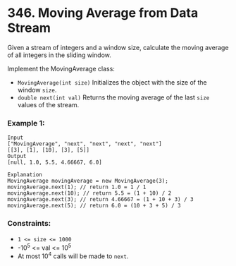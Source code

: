 # 346. Moving Average from Data Stream

Given a stream of integers and a window size, calculate the moving average of all integers in the sliding window.

Implement the   MovingAverage  class:

- `MovingAverage(int size)` Initializes the object with the size of the window `size`.
- `double next(int val)` Returns the moving average of the last `size` values of the stream.

### Example 1:

```text
Input
["MovingAverage", "next", "next", "next", "next"]
[[3], [1], [10], [3], [5]]
Output
[null, 1.0, 5.5, 4.66667, 6.0]

Explanation
MovingAverage movingAverage = new MovingAverage(3);
movingAverage.next(1); // return 1.0 = 1 / 1
movingAverage.next(10); // return 5.5 = (1 + 10) / 2
movingAverage.next(3); // return 4.66667 = (1 + 10 + 3) / 3
movingAverage.next(5); // return 6.0 = (10 + 3 + 5) / 3
```

### Constraints:

- `1 <= size <= 1000`
- -10<sup>5</sup> <= val <= 10<sup>5</sup>
- At most 10<sup>4</sup> calls will be made to `next`.
